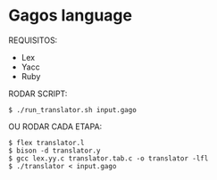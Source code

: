 # Gagos language

REQUISITOS:
- Lex
- Yacc
- Ruby

RODAR SCRIPT:
```console
$ ./run_translator.sh input.gago
```

OU RODAR CADA ETAPA:
```console
$ flex translator.l
$ bison -d translator.y
$ gcc lex.yy.c translator.tab.c -o translator -lfl
$ ./translator < input.gago
```